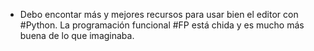 - Debo encontar más y mejores recursos para usar bien el editor con #Python. La programación funcional #FP está chida y es mucho más buena de lo que imaginaba.